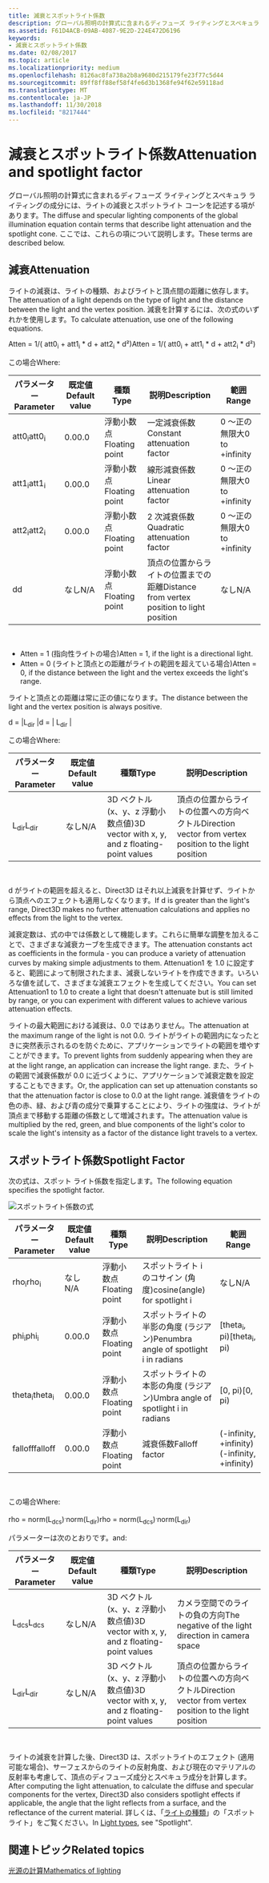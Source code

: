 ```yaml
---
title: 減衰とスポットライト係数
description: グローバル照明の計算式に含まれるディフューズ ライティングとスペキュラ ライティングの成分には、ライトの減衰とスポットライト コーンを記述する項があります。
ms.assetid: F61D4ACB-09AB-4087-9E2D-224E472D6196
keywords:
- 減衰とスポットライト係数
ms.date: 02/08/2017
ms.topic: article
ms.localizationpriority: medium
ms.openlocfilehash: 8126ac8fa738a2b8a9680d215179fe23f77c5d44
ms.sourcegitcommit: 89ff8ff88ef58f4fe6d3b1368fe94f62e59118ad
ms.translationtype: MT
ms.contentlocale: ja-JP
ms.lasthandoff: 11/30/2018
ms.locfileid: "8217444"
---
```

# <a name="attenuation-and-spotlight-factor"></a><span data-ttu-id="84fe6-104">減衰とスポットライト係数</span><span class="sxs-lookup"><span data-stu-id="84fe6-104">Attenuation and spotlight factor</span></span>


<span data-ttu-id="84fe6-105">グローバル照明の計算式に含まれるディフューズ ライティングとスペキュラ ライティングの成分には、ライトの減衰とスポットライト コーンを記述する項があります。</span><span class="sxs-lookup"><span data-stu-id="84fe6-105">The diffuse and specular lighting components of the global illumination equation contain terms that describe light attenuation and the spotlight cone.</span></span> <span data-ttu-id="84fe6-106">ここでは、これらの項について説明します。</span><span class="sxs-lookup"><span data-stu-id="84fe6-106">These terms are described below.</span></span>

## <a name="span-idattenuationspanspan-idattenuationspanspan-idattenuationspanattenuation"></a><span data-ttu-id="84fe6-107"><span id="Attenuation"></span><span id="attenuation"></span><span id="ATTENUATION"></span>減衰</span><span class="sxs-lookup"><span data-stu-id="84fe6-107"><span id="Attenuation"></span><span id="attenuation"></span><span id="ATTENUATION"></span>Attenuation</span></span>


<span data-ttu-id="84fe6-108">ライトの減衰は、ライトの種類、およびライトと頂点間の距離に依存します。</span><span class="sxs-lookup"><span data-stu-id="84fe6-108">The attenuation of a light depends on the type of light and the distance between the light and the vertex position.</span></span> <span data-ttu-id="84fe6-109">減衰を計算するには、次の式のいずれかを使用します。</span><span class="sxs-lookup"><span data-stu-id="84fe6-109">To calculate attenuation, use one of the following equations.</span></span>

<span data-ttu-id="84fe6-110">Atten = 1/( att0<sub>i</sub> + att1<sub>i</sub> \* d + att2<sub>i</sub> \* d²)</span><span class="sxs-lookup"><span data-stu-id="84fe6-110">Atten = 1/( att0<sub>i</sub> + att1<sub>i</sub> \* d + att2<sub>i</sub> \* d²)</span></span>

<span data-ttu-id="84fe6-111">この場合</span><span class="sxs-lookup"><span data-stu-id="84fe6-111">Where:</span></span>

| <span data-ttu-id="84fe6-112">パラメーター</span><span class="sxs-lookup"><span data-stu-id="84fe6-112">Parameter</span></span>        | <span data-ttu-id="84fe6-113">既定値</span><span class="sxs-lookup"><span data-stu-id="84fe6-113">Default value</span></span> | <span data-ttu-id="84fe6-114">種類</span><span class="sxs-lookup"><span data-stu-id="84fe6-114">Type</span></span>           | <span data-ttu-id="84fe6-115">説明</span><span class="sxs-lookup"><span data-stu-id="84fe6-115">Description</span></span>                                     | <span data-ttu-id="84fe6-116">範囲</span><span class="sxs-lookup"><span data-stu-id="84fe6-116">Range</span></span>          |
|------------------|---------------|----------------|-------------------------------------------------|----------------|
| <span data-ttu-id="84fe6-117">att0<sub>i</sub></span><span class="sxs-lookup"><span data-stu-id="84fe6-117">att0<sub>i</sub></span></span> | <span data-ttu-id="84fe6-118">0.0</span><span class="sxs-lookup"><span data-stu-id="84fe6-118">0.0</span></span>           | <span data-ttu-id="84fe6-119">浮動小数点</span><span class="sxs-lookup"><span data-stu-id="84fe6-119">Floating point</span></span> | <span data-ttu-id="84fe6-120">一定減衰係数</span><span class="sxs-lookup"><span data-stu-id="84fe6-120">Constant attenuation factor</span></span>                     | <span data-ttu-id="84fe6-121">0 ～正の無限大</span><span class="sxs-lookup"><span data-stu-id="84fe6-121">0 to +infinity</span></span> |
| <span data-ttu-id="84fe6-122">att1<sub>i</sub></span><span class="sxs-lookup"><span data-stu-id="84fe6-122">att1<sub>i</sub></span></span> | <span data-ttu-id="84fe6-123">0.0</span><span class="sxs-lookup"><span data-stu-id="84fe6-123">0.0</span></span>           | <span data-ttu-id="84fe6-124">浮動小数点</span><span class="sxs-lookup"><span data-stu-id="84fe6-124">Floating point</span></span> | <span data-ttu-id="84fe6-125">線形減衰係数</span><span class="sxs-lookup"><span data-stu-id="84fe6-125">Linear attenuation factor</span></span>                       | <span data-ttu-id="84fe6-126">0 ～正の無限大</span><span class="sxs-lookup"><span data-stu-id="84fe6-126">0 to +infinity</span></span> |
| <span data-ttu-id="84fe6-127">att2<sub>i</sub></span><span class="sxs-lookup"><span data-stu-id="84fe6-127">att2<sub>i</sub></span></span> | <span data-ttu-id="84fe6-128">0.0</span><span class="sxs-lookup"><span data-stu-id="84fe6-128">0.0</span></span>           | <span data-ttu-id="84fe6-129">浮動小数点</span><span class="sxs-lookup"><span data-stu-id="84fe6-129">Floating point</span></span> | <span data-ttu-id="84fe6-130">2 次減衰係数</span><span class="sxs-lookup"><span data-stu-id="84fe6-130">Quadratic attenuation factor</span></span>                    | <span data-ttu-id="84fe6-131">0 ～正の無限大</span><span class="sxs-lookup"><span data-stu-id="84fe6-131">0 to +infinity</span></span> |
| <span data-ttu-id="84fe6-132">d</span><span class="sxs-lookup"><span data-stu-id="84fe6-132">d</span></span>                | <span data-ttu-id="84fe6-133">なし</span><span class="sxs-lookup"><span data-stu-id="84fe6-133">N/A</span></span>           | <span data-ttu-id="84fe6-134">浮動小数点</span><span class="sxs-lookup"><span data-stu-id="84fe6-134">Floating point</span></span> | <span data-ttu-id="84fe6-135">頂点の位置からライトの位置までの距離</span><span class="sxs-lookup"><span data-stu-id="84fe6-135">Distance from vertex position to light position</span></span> | <span data-ttu-id="84fe6-136">なし</span><span class="sxs-lookup"><span data-stu-id="84fe6-136">N/A</span></span>            |

 

-   <span data-ttu-id="84fe6-137">Atten = 1 (指向性ライトの場合)</span><span class="sxs-lookup"><span data-stu-id="84fe6-137">Atten = 1, if the light is a directional light.</span></span>
-   <span data-ttu-id="84fe6-138">Atten = 0 (ライトと頂点との距離がライトの範囲を超えている場合)</span><span class="sxs-lookup"><span data-stu-id="84fe6-138">Atten = 0, if the distance between the light and the vertex exceeds the light's range.</span></span>

<span data-ttu-id="84fe6-139">ライトと頂点との距離は常に正の値になります。</span><span class="sxs-lookup"><span data-stu-id="84fe6-139">The distance between the light and the vertex position is always positive.</span></span>

<span data-ttu-id="84fe6-140">d = |L<sub>dir</sub> |</span><span class="sxs-lookup"><span data-stu-id="84fe6-140">d = | L<sub>dir</sub> |</span></span>

<span data-ttu-id="84fe6-141">この場合</span><span class="sxs-lookup"><span data-stu-id="84fe6-141">Where:</span></span>

| <span data-ttu-id="84fe6-142">パラメーター</span><span class="sxs-lookup"><span data-stu-id="84fe6-142">Parameter</span></span>       | <span data-ttu-id="84fe6-143">既定値</span><span class="sxs-lookup"><span data-stu-id="84fe6-143">Default value</span></span> | <span data-ttu-id="84fe6-144">種類</span><span class="sxs-lookup"><span data-stu-id="84fe6-144">Type</span></span>                                             | <span data-ttu-id="84fe6-145">説明</span><span class="sxs-lookup"><span data-stu-id="84fe6-145">Description</span></span>                                                 |
|-----------------|---------------|--------------------------------------------------|-------------------------------------------------------------|
| <span data-ttu-id="84fe6-146">L<sub>dir</sub></span><span class="sxs-lookup"><span data-stu-id="84fe6-146">L<sub>dir</sub></span></span> | <span data-ttu-id="84fe6-147">なし</span><span class="sxs-lookup"><span data-stu-id="84fe6-147">N/A</span></span>           | <span data-ttu-id="84fe6-148">3D ベクトル (x、y、z 浮動小数点値)</span><span class="sxs-lookup"><span data-stu-id="84fe6-148">3D vector with x, y, and z floating-point values</span></span> | <span data-ttu-id="84fe6-149">頂点の位置からライトの位置への方向ベクトル</span><span class="sxs-lookup"><span data-stu-id="84fe6-149">Direction vector from vertex position to the light position</span></span> |

 

<span data-ttu-id="84fe6-150">d がライトの範囲を超えると、Direct3D はそれ以上減衰を計算せず、ライトから頂点へのエフェクトも適用しなくなります。</span><span class="sxs-lookup"><span data-stu-id="84fe6-150">If d is greater than the light's range, Direct3D makes no further attenuation calculations and applies no effects from the light to the vertex.</span></span>

<span data-ttu-id="84fe6-151">減衰定数は、式の中では係数として機能します。これらに簡単な調整を加えることで、さまざまな減衰カーブを生成できます。</span><span class="sxs-lookup"><span data-stu-id="84fe6-151">The attenuation constants act as coefficients in the formula - you can produce a variety of attenuation curves by making simple adjustments to them.</span></span> <span data-ttu-id="84fe6-152">Attenuation1 を 1.0 に設定すると、範囲によって制限されたまま、減衰しないライトを作成できます。いろいろな値を試して、さまざまな減衰エフェクトを生成してください。</span><span class="sxs-lookup"><span data-stu-id="84fe6-152">You can set Attenuation1 to 1.0 to create a light that doesn't attenuate but is still limited by range, or you can experiment with different values to achieve various attenuation effects.</span></span>

<span data-ttu-id="84fe6-153">ライトの最大範囲における減衰は、0.0 ではありません。</span><span class="sxs-lookup"><span data-stu-id="84fe6-153">The attenuation at the maximum range of the light is not 0.0.</span></span> <span data-ttu-id="84fe6-154">ライトがライトの範囲内になったときに突然表示されるのを防ぐために、アプリケーションでライトの範囲を増やすことができます。</span><span class="sxs-lookup"><span data-stu-id="84fe6-154">To prevent lights from suddenly appearing when they are at the light range, an application can increase the light range.</span></span> <span data-ttu-id="84fe6-155">また、ライトの範囲で減衰係数が 0.0 に近づくように、アプリケーションで減衰定数を設定することもできます。</span><span class="sxs-lookup"><span data-stu-id="84fe6-155">Or, the application can set up attenuation constants so that the attenuation factor is close to 0.0 at the light range.</span></span> <span data-ttu-id="84fe6-156">減衰値をライトの色の赤、緑、および青の成分で乗算することにより、ライトの強度は、ライトが頂点まで移動する距離の係数として増減されます。</span><span class="sxs-lookup"><span data-stu-id="84fe6-156">The attenuation value is multiplied by the red, green, and blue components of the light's color to scale the light's intensity as a factor of the distance light travels to a vertex.</span></span>

## <a name="span-idspotlight-factorspanspan-idspotlight-factorspanspan-idspotlight-factorspanspotlight-factor"></a><span data-ttu-id="84fe6-157"><span id="Spotlight-Factor"></span><span id="spotlight-factor"></span><span id="SPOTLIGHT-FACTOR"></span>スポットライト係数</span><span class="sxs-lookup"><span data-stu-id="84fe6-157"><span id="Spotlight-Factor"></span><span id="spotlight-factor"></span><span id="SPOTLIGHT-FACTOR"></span>Spotlight Factor</span></span>


<span data-ttu-id="84fe6-158">次の式は、スポット ライト係数を指定します。</span><span class="sxs-lookup"><span data-stu-id="84fe6-158">The following equation specifies the spotlight factor.</span></span>

![スポットライト係数の式](images/dx8light9.png)

| <span data-ttu-id="84fe6-160">パラメーター</span><span class="sxs-lookup"><span data-stu-id="84fe6-160">Parameter</span></span>         | <span data-ttu-id="84fe6-161">既定値</span><span class="sxs-lookup"><span data-stu-id="84fe6-161">Default value</span></span> | <span data-ttu-id="84fe6-162">種類</span><span class="sxs-lookup"><span data-stu-id="84fe6-162">Type</span></span>           | <span data-ttu-id="84fe6-163">説明</span><span class="sxs-lookup"><span data-stu-id="84fe6-163">Description</span></span>                              | <span data-ttu-id="84fe6-164">範囲</span><span class="sxs-lookup"><span data-stu-id="84fe6-164">Range</span></span>                    |
|-------------------|---------------|----------------|------------------------------------------|--------------------------|
| <span data-ttu-id="84fe6-165">rho<sub>i</sub></span><span class="sxs-lookup"><span data-stu-id="84fe6-165">rho<sub>i</sub></span></span>   | <span data-ttu-id="84fe6-166">なし</span><span class="sxs-lookup"><span data-stu-id="84fe6-166">N/A</span></span>           | <span data-ttu-id="84fe6-167">浮動小数点</span><span class="sxs-lookup"><span data-stu-id="84fe6-167">Floating point</span></span> | <span data-ttu-id="84fe6-168">スポットライト i のコサイン (角度)</span><span class="sxs-lookup"><span data-stu-id="84fe6-168">cosine(angle) for spotlight i</span></span>            | <span data-ttu-id="84fe6-169">なし</span><span class="sxs-lookup"><span data-stu-id="84fe6-169">N/A</span></span>                      |
| <span data-ttu-id="84fe6-170">phi<sub>i</sub></span><span class="sxs-lookup"><span data-stu-id="84fe6-170">phi<sub>i</sub></span></span>   | <span data-ttu-id="84fe6-171">0.0</span><span class="sxs-lookup"><span data-stu-id="84fe6-171">0.0</span></span>           | <span data-ttu-id="84fe6-172">浮動小数点</span><span class="sxs-lookup"><span data-stu-id="84fe6-172">Floating point</span></span> | <span data-ttu-id="84fe6-173">スポットライトの半影の角度 (ラジアン)</span><span class="sxs-lookup"><span data-stu-id="84fe6-173">Penumbra angle of spotlight i in radians</span></span> | <span data-ttu-id="84fe6-174">\[theta<sub>i</sub>, pi)</span><span class="sxs-lookup"><span data-stu-id="84fe6-174">\[theta<sub>i</sub>, pi)</span></span> |
| <span data-ttu-id="84fe6-175">theta<sub>i</sub></span><span class="sxs-lookup"><span data-stu-id="84fe6-175">theta<sub>i</sub></span></span> | <span data-ttu-id="84fe6-176">0.0</span><span class="sxs-lookup"><span data-stu-id="84fe6-176">0.0</span></span>           | <span data-ttu-id="84fe6-177">浮動小数点</span><span class="sxs-lookup"><span data-stu-id="84fe6-177">Floating point</span></span> | <span data-ttu-id="84fe6-178">スポットライトの本影の角度 (ラジアン)</span><span class="sxs-lookup"><span data-stu-id="84fe6-178">Umbra angle of spotlight i in radians</span></span>    | <span data-ttu-id="84fe6-179">\[0, pi)</span><span class="sxs-lookup"><span data-stu-id="84fe6-179">\[0, pi)</span></span>                 |
| <span data-ttu-id="84fe6-180">falloff</span><span class="sxs-lookup"><span data-stu-id="84fe6-180">falloff</span></span>           | <span data-ttu-id="84fe6-181">0.0</span><span class="sxs-lookup"><span data-stu-id="84fe6-181">0.0</span></span>           | <span data-ttu-id="84fe6-182">浮動小数点</span><span class="sxs-lookup"><span data-stu-id="84fe6-182">Floating point</span></span> | <span data-ttu-id="84fe6-183">減衰係数</span><span class="sxs-lookup"><span data-stu-id="84fe6-183">Falloff factor</span></span>                           | <span data-ttu-id="84fe6-184">(-infinity, +infinity)</span><span class="sxs-lookup"><span data-stu-id="84fe6-184">(-infinity, +infinity)</span></span>   |

 

<span data-ttu-id="84fe6-185">この場合</span><span class="sxs-lookup"><span data-stu-id="84fe6-185">Where:</span></span>

<span data-ttu-id="84fe6-186">rho = norm(L<sub>dcs</sub>)<sup>.</sup>norm(L<sub>dir</sub>)</span><span class="sxs-lookup"><span data-stu-id="84fe6-186">rho = norm(L<sub>dcs</sub>)<sup>.</sup>norm(L<sub>dir</sub>)</span></span>

<span data-ttu-id="84fe6-187">パラメーターは次のとおりです。</span><span class="sxs-lookup"><span data-stu-id="84fe6-187">and:</span></span>

| <span data-ttu-id="84fe6-188">パラメーター</span><span class="sxs-lookup"><span data-stu-id="84fe6-188">Parameter</span></span>       | <span data-ttu-id="84fe6-189">既定値</span><span class="sxs-lookup"><span data-stu-id="84fe6-189">Default value</span></span> | <span data-ttu-id="84fe6-190">種類</span><span class="sxs-lookup"><span data-stu-id="84fe6-190">Type</span></span>                                             | <span data-ttu-id="84fe6-191">説明</span><span class="sxs-lookup"><span data-stu-id="84fe6-191">Description</span></span>                                                 |
|-----------------|---------------|--------------------------------------------------|-------------------------------------------------------------|
| <span data-ttu-id="84fe6-192">L<sub>dcs</sub></span><span class="sxs-lookup"><span data-stu-id="84fe6-192">L<sub>dcs</sub></span></span> | <span data-ttu-id="84fe6-193">なし</span><span class="sxs-lookup"><span data-stu-id="84fe6-193">N/A</span></span>           | <span data-ttu-id="84fe6-194">3D ベクトル (x、y、z 浮動小数点値)</span><span class="sxs-lookup"><span data-stu-id="84fe6-194">3D vector with x, y, and z floating-point values</span></span> | <span data-ttu-id="84fe6-195">カメラ空間でのライトの負の方向</span><span class="sxs-lookup"><span data-stu-id="84fe6-195">The negative of the light direction in camera space</span></span>         |
| <span data-ttu-id="84fe6-196">L<sub>dir</sub></span><span class="sxs-lookup"><span data-stu-id="84fe6-196">L<sub>dir</sub></span></span> | <span data-ttu-id="84fe6-197">なし</span><span class="sxs-lookup"><span data-stu-id="84fe6-197">N/A</span></span>           | <span data-ttu-id="84fe6-198">3D ベクトル (x、y、z 浮動小数点値)</span><span class="sxs-lookup"><span data-stu-id="84fe6-198">3D vector with x, y, and z floating-point values</span></span> | <span data-ttu-id="84fe6-199">頂点の位置からライトの位置への方向ベクトル</span><span class="sxs-lookup"><span data-stu-id="84fe6-199">Direction vector from vertex position to the light position</span></span> |

 

<span data-ttu-id="84fe6-200">ライトの減衰を計算した後、Direct3D は、スポットライトのエフェクト (適用可能な場合)、サーフェスからのライトの反射角度、および現在のマテリアルの反射率も考慮して、頂点のディフューズ成分とスペキュラ成分を計算します。</span><span class="sxs-lookup"><span data-stu-id="84fe6-200">After computing the light attenuation, to calculate the diffuse and specular components for the vertex, Direct3D also considers spotlight effects if applicable, the angle that the light reflects from a surface, and the reflectance of the current material.</span></span> <span data-ttu-id="84fe6-201">詳しくは、「[ライトの種類](light-types.md)」の「スポットライト」をご覧ください。</span><span class="sxs-lookup"><span data-stu-id="84fe6-201">In [Light types](light-types.md), see "Spotlight".</span></span>

## <a name="span-idrelated-topicsspanrelated-topics"></a><span data-ttu-id="84fe6-202"><span id="related-topics"></span>関連トピック</span><span class="sxs-lookup"><span data-stu-id="84fe6-202"><span id="related-topics"></span>Related topics</span></span>


[<span data-ttu-id="84fe6-203">光源の計算</span><span class="sxs-lookup"><span data-stu-id="84fe6-203">Mathematics of lighting</span></span>](mathematics-of-lighting.md)

 

 




